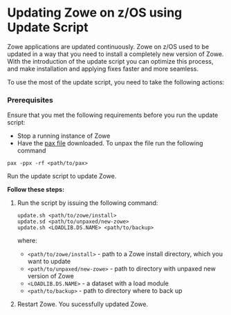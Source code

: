 # Updating Zowe on z/OS using Update Script

Zowe applications are updated continuously. Zowe on z/OS used to be updated in a way that you need to install a completely new version of Zowe. With the introduction of the update script you can optimize this process, and make installation and applying fixes faster and more seamless. 

To use the most of the update script, you need to take the following actions:

 ### Prerequisites

 Ensure that you met the following requirements before you run the update script:

  - Stop a running instance of Zowe
  - Have the [pax file](https://zowe.org/download/) downloaded. To unpax the file run the following command
  ```
 pax -ppx -rf <path/to/pax>
  ```

Run the update script to update Zowe.

**Follow these steps:**

1. Run the script by issuing the following command: 

    ```
    update.sh <path/to/zowe/install> 
    update.sd <path/to/unpaxed/new-zowe>
    update.sh <LOADLIB.DS.NAME> <path/to/backup>
    ```

    where:

    - `<path/to/zowe/install>` - path to a Zowe install     directory, which you want to update
    - `<path/to/unpaxed/new-zowe>` - path to directory with     unpaxed new version of Zowe
    - `<LOADLIB.DS.NAME>` - a dataset with a load module
    - `<path/to/backup>` - path to directory where to back up

2. Restart Zowe.
You sucessfully updated Zowe. 


<!-- TODO.

Why do we need to revert 

Revert steps
Backup of Zowe installation is created before update starts. To restore follow these steps:

restore Zowe installation
remove directory with Zowe installation
rm -rf <path/to/zowe/install>
copy backup to original location
cp -r <path/to/backup> <path/to/zowe/install>
restore LOADLIB module
copy LOADLIB to load module DS
cp -X -v <path/to/backup/>install_log/ZWESIS01 //'<LOADLIB.DS.NAME>(ZWESIS01)' -->